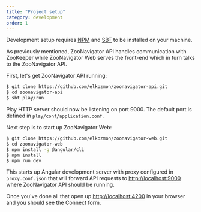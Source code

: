 ```yaml
---
title: "Project setup"
category: development
order: 1
---
```


Development setup requires [NPM](https://www.npmjs.com/) and [SBT](https://www.scala-sbt.org/) to be installed on your machine.

As previously mentioned, ZooNavigator API handles communication with ZooKeeper while
ZooNavigator Web serves the front-end which in turn talks to the ZooNavigator API.


First, let's get ZooNavigator API running:

````sh
$ git clone https://github.com/elkozmon/zoonavigator-api.git
$ cd zoonavigator-api
$ sbt play/run
````

Play HTTP server should now be listening on port 9000. The default port is defined in ``play/conf/application.conf``.

Next step is to start up ZooNavigator Web:

````sh
$ git clone https://github.com/elkozmon/zoonavigator-web.git
$ cd zoonavigator-web
$ npm install -g @angular/cli
$ npm install
$ npm run dev
````

This starts up Angular development server with proxy configured in ``proxy.conf.json`` that will forward API requests to [http://localhost:9000](http://localhost:9000) where ZooNavigator API should be running.

Once you've done all that open up [http://localhost:4200](http://localhost:4200) in your browser and you should see the Connect form.
